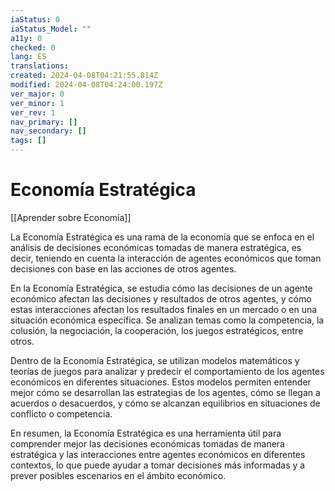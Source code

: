 ```yaml
---
iaStatus: 0
iaStatus_Model: ""
a11y: 0
checked: 0
lang: ES
translations: 
created: 2024-04-08T04:21:55.814Z
modified: 2024-04-08T04:24:00.197Z
ver_major: 0
ver_minor: 1
ver_rev: 1
nav_primary: []
nav_secondary: []
tags: []
---
```

# Economía Estratégica

[[Aprender sobre Economía]]

La Economía Estratégica es una rama de la economía que se enfoca en el análisis de decisiones económicas tomadas de manera estratégica, es decir, teniendo en cuenta la interacción de agentes económicos que toman decisiones con base en las acciones de otros agentes.

En la Economía Estratégica, se estudia cómo las decisiones de un agente económico afectan las decisiones y resultados de otros agentes, y cómo estas interacciones afectan los resultados finales en un mercado o en una situación económica específica. Se analizan temas como la competencia, la colusión, la negociación, la cooperación, los juegos estratégicos, entre otros.

Dentro de la Economía Estratégica, se utilizan modelos matemáticos y teorías de juegos para analizar y predecir el comportamiento de los agentes económicos en diferentes situaciones. Estos modelos permiten entender mejor cómo se desarrollan las estrategias de los agentes, cómo se llegan a acuerdos o desacuerdos, y cómo se alcanzan equilibrios en situaciones de conflicto o competencia.

En resumen, la Economía Estratégica es una herramienta útil para comprender mejor las decisiones económicas tomadas de manera estratégica y las interacciones entre agentes económicos en diferentes contextos, lo que puede ayudar a tomar decisiones más informadas y a prever posibles escenarios en el ámbito económico.
